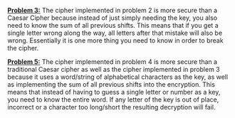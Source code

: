 <u><b>Problem 3:</b></u>
The cipher implemented in problem 2 is more secure than a Caesar Cipher
because instead of just simply needing the key, you also need to know the sum of all previous shifts. This means that if you get a single letter wrong along the way, all letters after that mistake will also be wrong. Essentially it is one more thing you need to know in order to break the cipher.

<u><b>Problem 5:</b></u>
The cipher implemented in problem 4 is more secure than a traditional Caesar cipher as well as the cipher implemented in problem 3 because it uses a word/string of alphabetical characters as the key, as well as implementing the sum of all previous shifts into the encryption. This means that instead of having to guess a single letter or number as a key, you need to know the entire word. If any letter of the key is out of place, incorrect or a character too long/short the resulting decryption will fail. 
 
